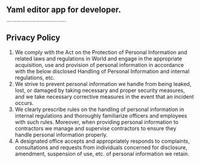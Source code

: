 ## Yaml editor app for developer.

<img src="https://tva1.sinaimg.cn/large/008vxvgGgy1h95j8y7sloj30u01sxadg.jpg" alt="Apple iPhone 11 Pro Max Screenshot 1" style="zoom:15%;" /><img src="https://tva1.sinaimg.cn/large/008vxvgGgy1h95j9pn6tpj30u01sxn17.jpg" alt="Apple iPhone 11 Pro Max Screenshot 2" style="zoom:15%;" /><img src="https://tva1.sinaimg.cn/large/008vxvgGgy1h95jb1xpmoj30u01sxwhn.jpg" alt="Apple iPhone 11 Pro Max Screenshot 3" style="zoom:15%;" /><img src="https://tva1.sinaimg.cn/large/008vxvgGgy1h95jbndtu7j30u01sxwi0.jpg" alt="Apple iPhone 11 Pro Max Screenshot 4" style="zoom:15%;" />

## Privacy Policy

1. We comply with the Act on the Protection of Personal Information and related laws and regulations in World and engage in the appropriate acquisition, use and provision of personal information in accordance with the below disclosed Handling of Personal Information and internal regulations, etc.
2. We strive to prevent personal information we handle from being leaked, lost, or damaged by taking necessary and proper security measures, and we take necessary corrective measures in the event that an incident occurs.
3. We clearly prescribe rules on the handling of personal information in internal regulations and thoroughly familiarize officers and employees with such rules. Moreover, when providing personal information to contractors we manage and supervise contractors to ensure they handle personal information properly.
4. A designated office accepts and appropriately responds to complaints, consultations and requests from individuals concerned for disclosure, amendment, suspension of use, etc. of personal information we retain.
